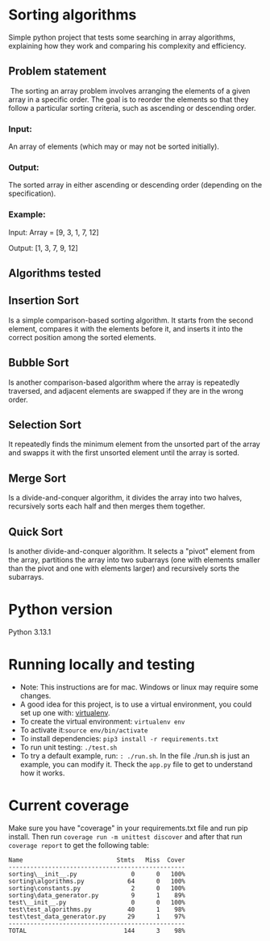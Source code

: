 # Sorting algorithms

Simple python project that tests some searching in array algorithms, explaining how they work and comparing his complexity and efficiency.

## Problem statement
​
The sorting an array problem involves arranging the elements of a given array in a specific order. The goal is to reorder the elements so that they follow a particular sorting criteria, such as ascending or descending order.

### Input:

An array of elements (which may or may not be sorted initially).

### Output:

The sorted array in either ascending or descending order (depending on the specification).

### Example:

Input: Array = [9, 3, 1, 7, 12]

Output: [1, 3, 7, 9, 12]

## Algorithms tested

## Insertion Sort

Is a simple comparison-based sorting algorithm. It starts from the second element, compares it with the elements before it, and inserts it into the correct position among the sorted elements.

## Bubble Sort

Is another comparison-based algorithm where the array is repeatedly traversed, and adjacent elements are swapped if they are in the wrong order.

## Selection Sort

It repeatedly finds the minimum element from the unsorted part of the array and swapps it with the first unsorted element until the array is sorted. 

## Merge Sort

Is a divide-and-conquer algorithm, it divides the array into two halves, recursively sorts each half and then merges them together. 

## Quick Sort

Is another divide-and-conquer algorithm. It selects a "pivot" element from the array, partitions the array into two subarrays (one with elements smaller than the pivot and one with elements larger) and recursively sorts the subarrays. 

# Python version
Python 3.13.1
​
# Running locally and testing

* Note: This instructions are for mac. Windows or linux may require some changes. 
* A good idea for this project, is to use a virtual environment, you could set up one with: [virtualenv](https://virtualenv.pypa.io/en/latest/).
* To create the virtual environment: `virtualenv env`
* To activate it:`source env/bin/activate`
* To install dependencies: `pip3 install -r requirements.txt`
* To run unit testing: `./test.sh`
* To try a default example, run: `: ./run.sh`. In the file ./run.sh is just an example, you can modify it. Theck the `app.py` file to get to understand how it works.

# Current coverage

Make sure you have "coverage" in your requirements.txt file and run pip install. Then run `coverage run -m unittest discover` and after that run `coverage report` to get the following table:

```
Name                          Stmts   Miss  Cover
-------------------------------------------------
sorting\__init__.py               0      0   100%
sorting\algorithms.py            64      0   100%
sorting\constants.py              2      0   100%
sorting\data_generator.py         9      1    89%
test\__init__.py                  0      0   100%
test\test_algorithms.py          40      1    98%
test\test_data_generator.py      29      1    97%
-------------------------------------------------
TOTAL                           144      3    98%
```
